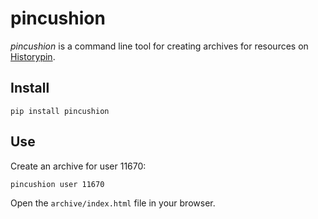 # pincushion

*pincushion* is a command line tool for creating archives for resources on [Historypin].

## Install

```shell
pip install pincushion
```

## Use

Create an archive for user 11670:

```
pincushion user 11670
```

Open the `archive/index.html` file in your browser.

[Historypin]: https://historypin.org
